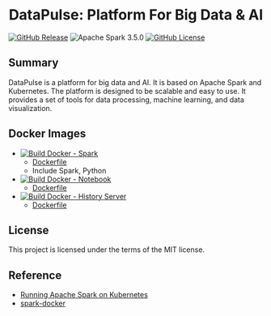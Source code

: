 <h1 align="center">DataPulse: Platform For Big Data & AI</h2>

[![GitHub Release](https://img.shields.io/github/v/release/xuwenyihust/DataPulse?include_prereleases&label=Release)](https://github.com/xuwenyihust/DataPulse/releases)
![Apache Spark 3.5.0](https://img.shields.io/badge/Apache%20Spark-3.5.0-brightgreen?logo=apachespark)
[![GitHub License](https://img.shields.io/github/license/xuwenyihust/Data-Platform?label=License)](https://github.com/xuwenyihust/Data-Platform/blob/main/LICENSE)


## Summary
DataPulse is a platform for big data and AI. It is based on Apache Spark and Kubernetes. The platform is designed to be scalable and easy to use. It provides a set of tools for data processing, machine learning, and data visualization.

## Docker Images
- [![Build Docker - Spark](https://github.com/xuwenyihust/DataPulse/actions/workflows/build-docker-spark.yml/badge.svg)](https://github.com/xuwenyihust/DataPulse/actions/workflows/build-docker-spark.yml)
  - [Dockerfile](./docker/spark/Dockerfile)
  - Include Spark, Python
- [![Build Docker - Notebook](https://github.com/xuwenyihust/DataPulse/actions/workflows/build-docker-notebook.yml/badge.svg)](https://github.com/xuwenyihust/DataPulse/actions/workflows/build-docker-notebook.yml)
  - [Dockerfile](./docker/notebook/Dockerfile)
- [![Build Docker - History Server](https://github.com/xuwenyihust/DataPulse/actions/workflows/build-docker-history-server.yml/badge.svg)](https://github.com/xuwenyihust/DataPulse/actions/workflows/build-docker-history-server.yml)
  - [Dockerfile](./docker/history-server/Dockerfile) 

## License
This project is licensed under the terms of the MIT license.

## Reference
- [Running Apache Spark on Kubernetes](https://medium.com/empathyco/running-apache-spark-on-kubernetes-2e64c73d0bb2)
- [spark-docker](https://github.com/apache/spark-docker)